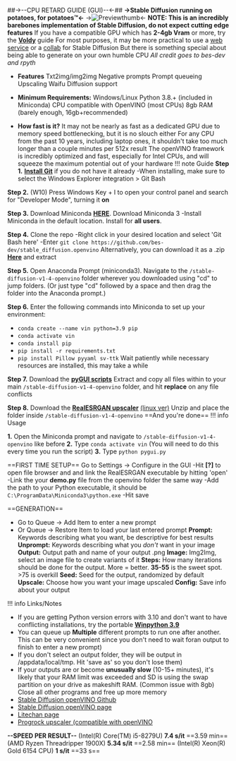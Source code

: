 ##->--CPU RETARD GUIDE (GUI)--<-##
**->Stable Diffusion running on potatoes, for potatoes™<-**
->![Previewthumb](https://i.ibb.co/DCdYwmt/smallprev.png)<-
**NOTE: This is an incredibly barebones implementation of Stable Diffusion, do not expect cutting edge features**
If you have a compatible GPU which has **2-4gb Vram** or more, try the [**Voldy**](https://rentry.org/voldy) guide
For most purposes, it may be more practical to use a [web service](https://dezgo.com) or a [collab](https://colab.research.google.com/drive/1Iy-xW9t1-OQWhb0hNxueGij8phCyluOh) for Stable Diffusion
But there is something special about being able to generate on your own humble CPU
*All credit goes to bes-dev and rpyth*

- **Features**
Txt2img/img2img
Negative prompts
Prompt queueing
Upscaling
Waifu Diffusion support
- **Minimum Requirements:** 
Windows/Linux
Python 3.8.+ (included in Miniconda)
CPU compatible with OpenVINO (most CPUs)
8gb RAM (barely enough, 16gb+recommended) 

- **How fast is it?**
It may not be nearly as fast as a dedicated GPU due to memory speed bottlenecking, but it is no slouch either
For any CPU from the past 10 years, including laptop ones, it shouldn't take too much longer than a couple minutes per 512x result 
The openVINO framework is incredibly optimized and fast, especially for Intel CPUs, and will squeeze the maximum potential out of your hardware
!!! note Guide
**Step 1.** [**Install Git**](https://git-scm.com/download/win) if you do not have it already
-When installing, make sure to select the Windows Explorer integration > Git Bash

**Step 2.** (W10) Press Windows Key + I to open your control panel and  search for "Developer Mode", turning it **on**

**Step 3.** Download Miniconda [**HERE**](https://docs.conda.io/en/latest/miniconda.html). Download Miniconda 3
-Install Miniconda in the default location. Install for **all users**.

**Step 4.** Clone the repo
-Right click in your desired location and select 'Git Bash here'
-Enter `git clone https://github.com/bes-dev/stable_diffusion.openvino`
Alternatively, you can download it as a .zip [**Here**](https://github.com/bes-dev/stable_diffusion.openvino/archive/refs/heads/master.zip) and extract

**Step 5.** Open Anaconda Prompt (miniconda3).
Navigate to the `/stable-diffusion-v1-4-openvino` folder wherever you downloaded using "cd" to jump folders.
(Or just type "cd" followed by a space and then drag the folder into the Anaconda prompt.)

**Step 6.** Enter the following commands into Miniconda to set up your environment:
- `conda create --name vin python=3.9 pip`
- `conda activate vin`
- `conda install pip`
- `pip install -r requirements.txt`
- `pip install Pillow pyyaml sv-ttk`
Wait patiently while necessary resources are installed, this may take a while

**Step 7.** Download the [**pyGUI scripts**](https://www.litechan.org/liteshare/pygui-1-2-5.zip) 
Extract and copy all files within to your main `/stable-diffusion-v1-4-openvino` folder, and hit **replace** on any file conflicts

**Step 8.** Download the [**RealESRGAN upscaler**](https://github.com/xinntao/Real-ESRGAN/releases/download/v0.2.5.0/realesrgan-ncnn-vulkan-20220424-windows.zip) [(linux ver)](https://github.com/xinntao/Real-ESRGAN/releases/download/v0.2.5.0/realesrgan-ncnn-vulkan-20220424-ubuntu.zip)
Unzip and place the folder inside `/stable-diffusion-v1-4-openvino`
==And you're done==
!!! info Usage

**1.** Open the Miniconda prompt and navigate to `/stable-diffusion-v1-4-openvino` like before
**2.** Type `conda activate vin` (You will need to do this every time you run the script)
**3.** Type `python pygui.py`

==FIRST TIME SETUP==
Go to Settings -> Configure in the GUI
-Hit **[?]** to open file browser and and link the RealESRGAN executable by hitting 'open'
-Link the your **demo.py** file from the openvino folder the same way
-Add the path to your Python executable, it should be `C:\ProgramData\Miniconda3\python.exe`
-Hit save 

==GENERATION==
- Go to Queue -> Add Item to enter a new prompt
- Or Queue -> Restore Item to load your last entered prompt
**Prompt:** Keywords describing what you want, be descriptive for best results
**Unprompt:** Keywords describing what you *don't* want in your image
**Output:** Output path and name of your output .png
**Image:** Img2Img, select an image file to create variants of it
**Steps:** How many iterations should be done for the output. More = better. **35-55** is the sweet spot. >75 is overkill
**Seed:** Seed for the output, randomized by default
**Upscale:** Choose how you want your image upscaled
**Config:** Save info about your output 

!!! info Links/Notes
- If you are getting Python version errors with 3.10 and don't want to have conflicting installations, try the portable [**Winpython 3.9**](https://github.com/winpython/winpython/releases/download/4.3.20210620/Winpython64-3.9.5.0dot.exe)
- You can queue up **Multiple** different prompts to run one after another. 
This can be very convenient since you don't need to wait foran output to finish to enter a new prompt)
- If you don't select an output folder, they will be output in /appdata/local/tmp. Hit 'save as' so you don't lose them)
- If your outputs are or become **unusually slow** (10-15+ minutes), 
it's likely that your RAM limit was exceeded and SD is using the swap partition on your drive as makeshift RAM. (Common issue with 8gb)
Close all other programs and free up more memory
- [Stable Diffusion openVINO Github](https://github.com/bes-dev/stable_diffusion.openvino)
- [Stable Diffusion openVINO page](https://huggingface.co/bes-dev/stable-diffusion-v1-4-openvino)
- [Litechan page](https://www.litechan.org/ran/67)
- [Progrock upscaler (compatible with openVINO](https://github.com/lowfuel/progrock-stable)

**--SPEED PER RESULT--**
(Intel(R) Core(TM) i5-8279U)	    **7.4 s/it**	==3.59 min== 
(AMD Ryzen Threadripper 1900X)	**5.34 s/it**	==2.58 min==
(Intel(R) Xeon(R) Gold 6154 CPU)  **1 s/it**	   ==33 s==